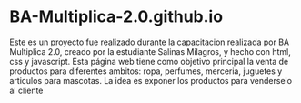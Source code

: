 # BA-Multiplica-2.0.github.io

Este es un proyecto fue realizado durante la capacitacion realizada por BA Multiplica 2.0, creado por la estudiante Salinas Milagros, y hecho con html, css y javascript. 
Esta página web tiene como objetivo principal la venta de productos para diferentes ambitos: ropa, perfumes, merceria, juguetes y articulos para mascotas. La idea es exponer los productos para venderselo al cliente
